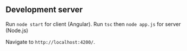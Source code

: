 ## Development server

Run `node start` for client (Angular). 
Run `tsc` then `node app.js` for server (Node.js)

Navigate to `http://localhost:4200/`. 




